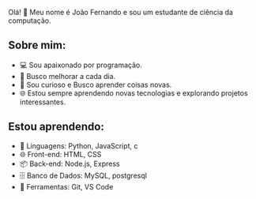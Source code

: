 Olá! 👋 Meu nome é João Fernando e sou um estudante de ciência da computação.

## Sobre mim:

- 💻 Sou apaixonado por programação.
- 📖 Busco melhorar a cada dia.
- 🧠 Sou curioso e Busco aprender coisas novas.
- 🌐 Estou sempre aprendendo novas tecnologias e explorando projetos interessantes.

## Estou aprendendo:

- 🐍 Linguagens: Python, JavaScript, c
- 🌐 Front-end: HTML, CSS
- 📦 Back-end: Node.js, Express
- 🗄️ Banco de Dados: MySQL, postgresql
- 🚀 Ferramentas: Git, VS Code
